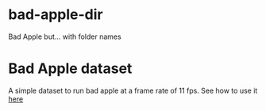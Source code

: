 # bad-apple-dir
Bad Apple but... with folder names

# Bad Apple dataset
A simple dataset to run bad apple at a frame rate of 11 fps.
See how to use it [here](https://github.com/afmika/bad-apple-nodejs)
